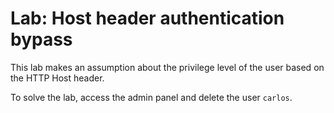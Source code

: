 # Lab: Host header authentication bypass

This lab makes an assumption about the privilege level of the user based on the HTTP Host header.

To solve the lab, access the admin panel and delete the user `carlos`.
